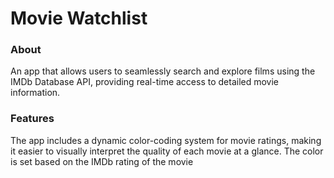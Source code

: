 # Movie Watchlist

### About
An app that allows users to seamlessly search and explore films using the IMDb Database API, providing real-time access to detailed movie information.

### Features
The app includes a dynamic color-coding system for movie ratings, making it easier to visually interpret the quality of each movie at a glance. The color is set based on the IMDb rating of the movie